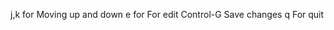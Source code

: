 j,k for        Moving up and down
e for          For edit
Control-G      Save changes
q              For quit


